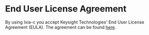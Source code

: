 # End User License Agreement

By using Ixia-c you accept Keysight Technologies' End User License Agreement (EULA).  The agreement can be found [here](https://www.keysight.com/us/en/assets/ndx/9921-02222/exhibits/EULA-Jul-1-21.pdf).
